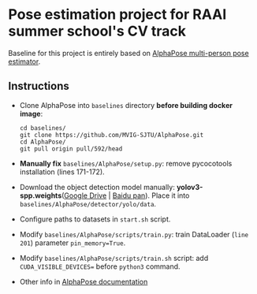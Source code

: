 # Pose estimation project for RAAI summer school's CV track

Baseline for this project is entirely based on [AlphaPose multi-person pose estimator](https://github.com/MVIG-SJTU/AlphaPose).

## Instructions

- Clone AlphaPose into `baselines` directory **before building docker image**: 
    ```shell
    cd baselines/
    git clone https://github.com/MVIG-SJTU/AlphaPose.git
    cd AlphaPose/
    git pull origin pull/592/head
    ```

- **Manually fix** `baselines/AlphaPose/setup.py`: remove pycocotools installation (lines 171-172).

- Download the object detection model manually: **yolov3-spp.weights**([Google Drive](https://drive.google.com/open?id=1D47msNOOiJKvPOXlnpyzdKA3k6E97NTC) | [Baidu pan](https://pan.baidu.com/s/1Zb2REEIk8tcahDa8KacPNA)). Place it into `baselines/AlphaPose/detector/yolo/data`.

- Configure paths to datasets in `start.sh` script.

- Modify `baselines/AlphaPose/scripts/train.py`: train DataLoader (`line 201`) parameter `pin_memory=True`.

- Modify `baselines/AlphaPose/scripts/train.sh` script: add `CUDA_VISIBLE_DEVICES=` before `python3` command. 

- Other info in [AlphaPose documentation](https://github.com/MVIG-SJTU/AlphaPose/blob/master/README.md)
